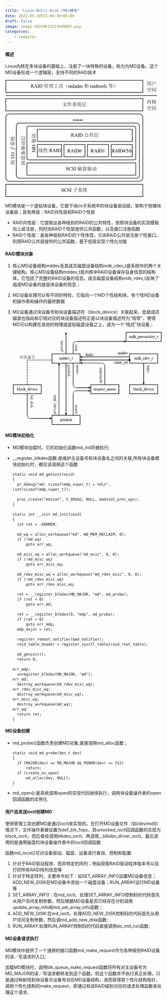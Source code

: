 ```yaml
---
title: "Linux-Multi-Disk (MD)模块"
date: 2022-05-30T22:00:38+08:00
draft: false
image: image-20220613151649807.png
categories:
    - computer
---
```


#### 概述

Linux内核在多块设备的基础上，注册了一块特殊的设备，称为为MD设备。这个MD设备形成一个逻辑层，支持不同的RAID技术

![](image-20220613151649807.png)

MD模块是一个虚拟块设备，它属于块i/o子系统中的块设备驱动层，架构于物理块设备层；其有两层：RAID共性层和RAID个性层

- RAID共性层：它提取出各种级别的RAID的公共特性，依照块设备的实现模板向上层注册，同时向RAID个性层提供公共函数，以及接口注册函数
- RAID个性层：是各种级别RAID的个性体现，它向RAID公共层注册个性接口，利用RAID公共层提供的公共函数，基于低层实现个性化功能

#### RAID模块对象

1. 核心MD设备结构mddev及其成员磁盘设备结构mdk_rdev_t是系统中的两个关键结构。核心MD设备结构mddev_t是内核中RAID设备保存自身信息的结构体，它包括了完整的RAID设备的信息。成员磁盘设备结构mdk_rdev_t反映了组成MD设备的底层块设备的信息；

2. MD设备处理可以有不同的特性，它指向一个MD个性结构体，有个性ND设备的操作表和操作的最终数据

3. MD设备通过块设备号和块设备描述符（block_device）关联起来，低层成员磁盘也指向和它相对应的块设备描述符正是以块设备描述符为“纽带”，使得MD可以构建在其他的物理或虚拟磁盘设备之上，成为一个“栈式”块设备；

   ![](image-20220613154538680.png)

   

#### MD模块初始化

- MD模块加载时，它的初始化函数md_init将被执行;

- __register_blkdev函数:是维护主设备号和块设备名之间的关联,所有块设备模块初始化时，都应该调用这个函数

  ```
  static void md_geninit(void)
  {
  	pr_debug("md: sizeof(mdp_super_t) = %d\n", (int)sizeof(mdp_super_t));
  
  	proc_create("mdstat", S_IRUGO, NULL, &mdstat_proc_ops);
  }
  
  static int __init md_init(void)
  {
  	int ret = -ENOMEM;
  
  	md_wq = alloc_workqueue("md", WQ_MEM_RECLAIM, 0);
  	if (!md_wq)
  		goto err_wq;
  
  	md_misc_wq = alloc_workqueue("md_misc", 0, 0);
  	if (!md_misc_wq)
  		goto err_misc_wq;
  
  	md_rdev_misc_wq = alloc_workqueue("md_rdev_misc", 0, 0);
  	if (!md_rdev_misc_wq)
  		goto err_rdev_misc_wq;
  
  	ret = __register_blkdev(MD_MAJOR, "md", md_probe);
  	if (ret < 0)
  		goto err_md;
  
  	ret = __register_blkdev(0, "mdp", md_probe);
  	if (ret < 0)
  		goto err_mdp;
  	mdp_major = ret;
  
  	register_reboot_notifier(&md_notifier);
  	raid_table_header = register_sysctl_table(raid_root_table);
  
  	md_geninit();
  	return 0;
  
  err_mdp:
  	unregister_blkdev(MD_MAJOR, "md");
  err_md:
  	destroy_workqueue(md_rdev_misc_wq);
  err_rdev_misc_wq:
  	destroy_workqueue(md_misc_wq);
  err_misc_wq:
  	destroy_workqueue(md_wq);
  err_wq:
  	return ret;
  }
  ```

  

#### MD设备创建

- md_probe()函数负责创建MD对象,直接调用md_alloc函数；

  ```
  static void md_probe(dev_t dev)
  {
  	if (MAJOR(dev) == MD_MAJOR && MINOR(dev) >= 512)
  		return;
  	if (create_on_open)
  		md_alloc(dev, NULL);
  }
  ```

- md_open():是系统调用open的实现代码继续执行，调用块设备操作表的open回调函数的实例化

#### 用户态发送ioctl创建MD

使用管理工具创建MD是通过ioctl来实现的。在打开MD设备文件（如/dev/md0）情况下，文件操作表被设置为def_blk_fops，其unlocked_ioctl回调函数的实现为block_ioctl，而后者经调用blkdev_ioctl，再调用__blkdev_driver_ioctl，最后调用的是通用磁盘的块设备操作表中的ioctl回调函数

函数md_iocal()可对设备驱动、磁盘、设备进行查询、控制和配置:

1. 针对于RAID驱动程序，而非特定的阵列；例如获取RAID驱动程序版本号以及打印所有RAID阵列信息等
2. 针对于特定阵列，主要命令如下：如SET_ARRAY_INFO设置MD设备信息；ADD_NEW_DISK在MD设备中添加一个磁盘设备；RUN_ARRAY运行MD设备等
3. SET_ARRAY_INFO：在md_ioctl，处理SET_ARRAY_INFO控制码的代码首先从用户空间复制参数，然后根据MD设备是否已经存在分别调用update_array_info和md_set_array_info函数；
4. ADD_NEW_DISK:在md_ioctl，处理ADD_NEW_DISK控制码的代码首先从用户空间复制参数，然后调md_add_new_disk函数;
5. RUN_ARRAY:处理RUN_ARRAY控制码的代码直接调用do_md_run函数;

#### MD设备请求执行

MD模块中提供了一个通用的接口函数md_make_request作为各种级别RAID设备的读／写请求的入口;

加载MD模块时，调用blk_queue_make_request函数将所有对主设备号为MD_MAJOR的读／写请求都转发到这个函数。但这个函数并不执行真正处理，只是通过映射找到块设备次设备号对应MD设备结构，进而获得其个性化结构指针，调用个性化结构的make_request，即通过和该RAID级别对应的请求处理函数来处理这个请求;

